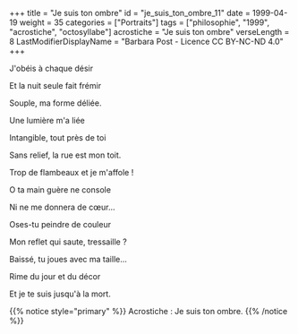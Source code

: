 +++
title = "Je suis ton ombre"
id = "je_suis_ton_ombre_11"
date = 1999-04-19
weight = 35
categories = ["Portraits"]
tags = ["philosophie", "1999", "acrostiche", "octosyllabe"]
acrostiche = "Je suis ton ombre"
verseLength = 8
LastModifierDisplayName = "Barbara Post - Licence CC BY-NC-ND 4.0"
+++

J'obéis à chaque désir

Et la nuit seule fait frémir

Souple, ma forme déliée.

Une lumière m'a liée

Intangible, tout près de toi

Sans relief, la rue est mon toit.

Trop de flambeaux et je m'affole !

O ta main guère ne console

Ni ne me donnera de cœur...

Oses-tu peindre de couleur

Mon reflet qui saute, tressaille ?

Baissé, tu joues avec ma taille...

Rime du jour et du décor

Et je te suis jusqu'à la mort.

{{% notice style="primary" %}}
Acrostiche : Je suis ton ombre.
{{% /notice %}}
